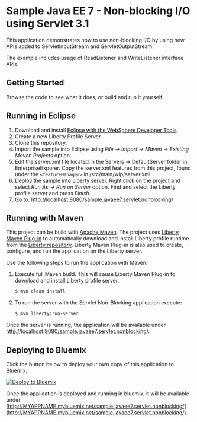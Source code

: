   
# Sample Java EE 7 - Non-blocking I/O using Servlet 3.1


This application demonstrates how to use non-blocking I/O by using new APIs added to ServletInputStream and ServletOutputStream. 

The example includes usage of ReadListener and WriteListener interface APIs.

## Getting Started

Browse the code to see what it does, or build and run it yourself.


## Running in Eclipse

1. Download and install [Eclipse with the WebSphere Developer Tools](https://developer.ibm.com/wasdev/downloads/liberty-profile-using-eclipse/).
2. Create a new Liberty Profile Server.
3. Clone this repository.
4. Import the sample into Eclipse using *File -> Import -> Maven -> Existing Maven Projects* option.
5. Edit the server.xml file located in the Servers -> DefaultServer folder in EnterpriseExporer. Copy the server.xml features from this project, found under the `<featureManager>` in /src/main/wlp/server.xml
6. Deploy the sample into Liberty server. Right click on the project and select *Run As -> Run on Server* option. Find and select the Liberty profile server and press *Finish*.
7. Go to: [http://localhost:9080/sample.javaee7.servlet.nonblocking/](http://localhost:9080/sample.javaee7.servlet.nonblocking/)

## Running with Maven

This project can be build with [Apache Maven](http://maven.apache.org/). The project uses [Liberty Maven Plug-in](https://github.com/WASdev/ci.maven) to automatically download and install Liberty profile runtime from the [Liberty repository](https://developer.ibm.com/wasdev/downloads/). Liberty Maven Plug-in is also used to create, configure, and run the application on the Liberty server. 

Use the following steps to run the application with Maven:

1. Execute full Maven build. This will cause Liberty Maven Plug-in to download and install Liberty profile server.
    ```bash
    $ mvn clean install
    ```

2. To run the server with the Servlet Non-Blocking application execute:
    ```bash
    $ mvn liberty:run-server
    ```

Once the server is running, the application will be available under [http://localhost:9080/sample.javaee7.servlet.nonblocking/](http://localhost:9080/sample.javaee7.servlet.nonblocking/).

## Deploying to Bluemix

Click the button below to deploy your own copy of this application to [Bluemix](https://bluemix.net).

[![Deploy to Bluemix](https://bluemix.net/deploy/button.png)](https://bluemix.net/deploy?repository=https://github.com/WASdev/sample.javaee7.servlet.nonblocking)

Once the application is deployed and running in bluemix, it will be available under 
[http://MYAPPNAME.mybluemix.net/sample.javaee7.servlet.nonblocking/](http://MYAPPNAME.mybluemix.net/sample.javaee7.servlet.nonblocking/).
